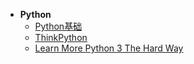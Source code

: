 * **Python**
    *   [Python基础](/coding/Python/python_base/README.md)
    *   [ThinkPython](/coding/Python/ThinkPython/README.md)
    *   [Learn More Python 3 The Hard Way](/coding/Python/Learn_More_Python_3_The_Hard_Way/README.md)
